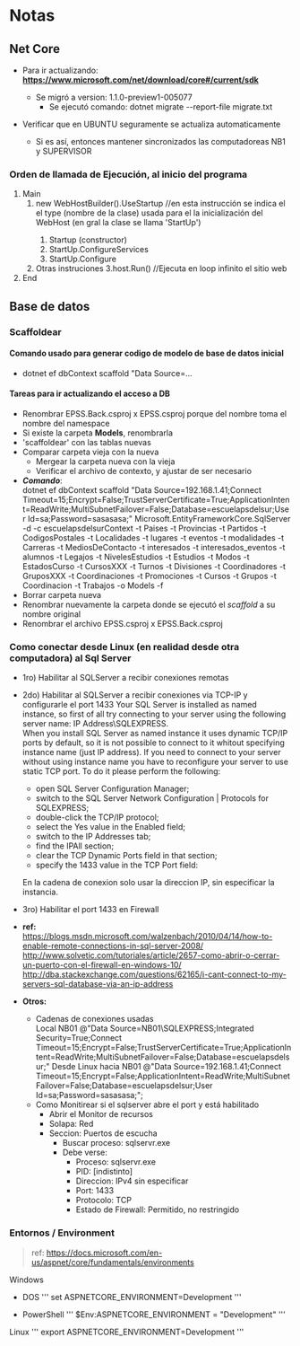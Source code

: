 # Notas

## Net Core
* Para ir actualizando: __https://www.microsoft.com/net/download/core#/current/sdk__
  - Se migró a version: 1.1.0-preview1-005077
    - Se ejecutó comando: dotnet migrate --report-file migrate.txt 



* Verificar que en UBUNTU seguramente se actualiza automaticamente
  - Si es así, entonces mantener sincronizados las computadoreas NB1 y SUPERVISOR

### Orden de llamada de Ejecución, al inicio del programa
1. Main
    1. new WebHostBuilder().UseStartup<tipo> //en esta instrucción se indica el  el type (nombre de la clase) usada para el la inicialización del WebHost (en gral la clase se llama 'StartUp')
        1. Startup (constructor)
        2. StartUp.ConfigureServices
        3. StartUp.Configure
    2. Otras instruciones
    3.host.Run()  //Ejecuta en loop infinito el sitio web  
2. End



## Base de datos

### Scaffoldear
#### Comando usado para generar codigo de modelo de base de datos inicial
  * dotnet ef dbContext scaffold "Data Source=...
  
#### Tareas para ir actualizando el acceso a DB
* Renombrar EPSS.Back.csproj  x EPSS.csproj porque del nombre toma el nombre del namespace
* Si existe la carpeta **Models**, renombrarla
* 'scaffoldear' con las tablas nuevas
* Comparar carpeta vieja con la nueva
  * Mergear la carpeta nueva con la vieja
  * Verificar el archivo de contexto, y ajustar de ser necesario
* __*Comando*__:  
dotnet ef dbContext scaffold "Data Source=192.168.1.41;Connect Timeout=15;Encrypt=False;TrustServerCertificate=True;ApplicationIntent=ReadWrite;MultiSubnetFailover=False;Database=escuelapsdelsur;User Id=sa;Password=sasasasa;" Microsoft.EntityFrameworkCore.SqlServer -d -c escuelapsdelsurContext -t Paises -t Provincias -t Partidos -t CodigosPostales -t Localidades -t lugares -t eventos -t modalidades -t Carreras -t MediosDeContacto -t interesados -t interesados_eventos -t alumnos -t Legajos -t NivelesEstudios -t Estudios -t Modos -t EstadosCurso -t CursosXXX -t Turnos -t Divisiones -t Coordinadores -t GruposXXX -t Coordinaciones -t Promociones -t Cursos  -t Grupos -t Coordinacion -t Trabajos -o Models -f
* Borrar carpeta nueva
* Renombrar nuevamente la carpeta donde se ejecutó el *scaffold* a su nombre original
* Renombrar el archivo EPSS.csproj  x EPSS.Back.csproj 



### Como conectar desde Linux (en realidad desde otra computadora) al Sql Server
* 1ro) Habilitar al SQLServer a recibir conexiones remotas
* 2do) Habilitar al SQLServer a recibir conexiones via TCP-IP y configurarle el port 1433
    Your SQL Server is installed as named instance, so first of all try connecting to your server using the following server name: IP Address\SQLEXPRESS.  
    When you install SQL Server as named instance it uses dynamic TCP/IP ports by default, so it is not possible to connect to it whitout specifying instance name (just IP address). If you need to connect to your server without using instance name you have to reconfigure your server to use static TCP port. To do it please perform the following:
    - open SQL Server Configuration Manager;
    - switch to the SQL Server Network Configuration | Protocols for SQLEXPRESS;
    - double-click the TCP/IP protocol;
    - select the Yes value in the Enabled field;
    - switch to the IP Addresses tab;
    - find the IPAll section;
    - clear the TCP Dynamic Ports field in that section;
    - specify the 1433 value in the TCP Port field:

    En la cadena de conexion solo usar la direccion IP, sin especificar la instancia.
   
* 3ro) Habilitar el port 1433 en Firewall

* __ref:__       
https://blogs.msdn.microsoft.com/walzenbach/2010/04/14/how-to-enable-remote-connections-in-sql-server-2008/
http://www.solvetic.com/tutoriales/article/2657-como-abrir-o-cerrar-un-puerto-con-el-firewall-en-windows-10/
http://dba.stackexchange.com/questions/62165/i-cant-connect-to-my-servers-sql-database-via-an-ip-address

* __Otros:__  
    * Cadenas de conexiones usadas  
        Local NB01
        @"Data Source=NB01\SQLEXPRESS;Integrated Security=True;Connect Timeout=15;Encrypt=False;TrustServerCertificate=True;ApplicationIntent=ReadWrite;MultiSubnetFailover=False;Database=escuelapsdelsur;"
        Desde Linux hacia NB01
        @"Data Source=192.168.1.41;Connect Timeout=15;Encrypt=False;ApplicationIntent=ReadWrite;MultiSubnetFailover=False;Database=escuelapsdelsur;User Id=sa;Password=sasasasa;";
    *  Como Monitirear si el sqlserver abre el port y está habilitado  
        - Abrir el Monitor de recursos
        - Solapa: Red
        - Seccion: Puertos de escucha
            - Buscar proceso: sqlservr.exe 
            - Debe verse:
                - Proceso: sqlservr.exe
                - PID: [indistinto]
                - Direccion: IPv4 sin especificar
                - Port: 1433
                - Protocolo: TCP
                - Estado de Firewall: Permitido, no restringido






### Entornos / Environment
> ref: https://docs.microsoft.com/en-us/aspnet/core/fundamentals/environments

Windows
* DOS
'''
set ASPNETCORE_ENVIRONMENT=Development
'''

* PowerShell
'''
$Env:ASPNETCORE_ENVIRONMENT = "Development"
'''

Linux
'''
export ASPNETCORE_ENVIRONMENT=Development
'''

